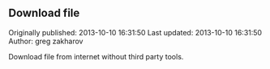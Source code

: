 ## Download file 
Originally published: 2013-10-10 16:31:50 
Last updated: 2013-10-10 16:31:50 
Author: greg zakharov 
 
Download file from internet without third party tools.